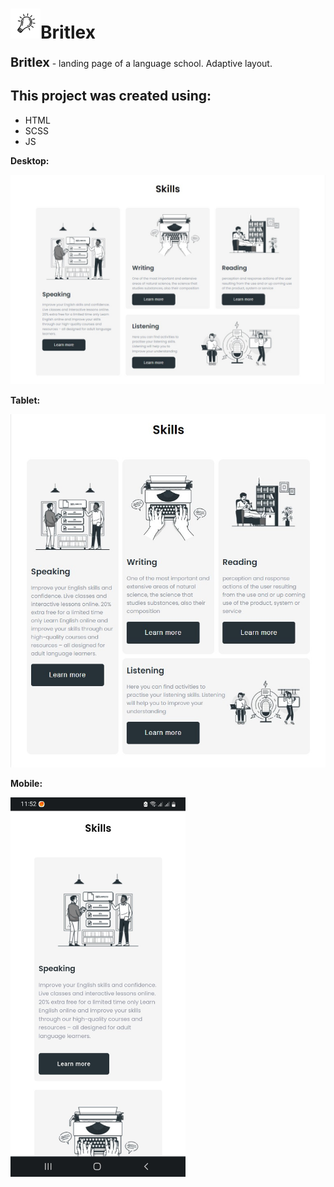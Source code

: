 <h1><img src="images/768/light-bulb-2x-min.png" alt="logo" style="width:48px;">Britlex</h1>

<p><b style="font-size: 20px;">Britlex</b> - landing page of a language school. Adaptive layout.</p>

<h2>This project was created using:</h2>
<ul>
<li>HTML</li>
<li>SCSS</li>
<li>JS</li>
</ul>

<b>Desktop:</b>

![desktop](images/desktop.jpg)

<b>Tablet:</b>

![tablet](images/tablet.jpg)

<b>Mobile:</b>

<img src="images/mobile.jpg" alt="mobile" style="width:280px;">
